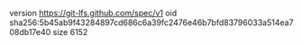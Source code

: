 version https://git-lfs.github.com/spec/v1
oid sha256:5b45ab9f43284897cd686c6a39fc2476e46b7bfd83796033a514ea708db17e40
size 6152
